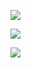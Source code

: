 ![](http://ohlrxdl4p.bkt.clouddn.com/images/b8ba9acb20170915084945.png)



![](http://ohlrxdl4p.bkt.clouddn.com/images/2651fb5420170915085129.png)



![](http://ohlrxdl4p.bkt.clouddn.com/images/52d947d620170915122725.png)


